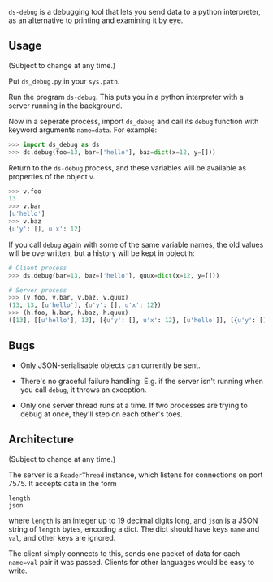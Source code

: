 `ds-debug` is a debugging tool that lets you send data to a python interpreter, as an alternative to printing and examining it by eye.

## Usage

(Subject to change at any time.)

Put `ds_debug.py` in your `sys.path`.

Run the program `ds-debug`. This puts you in a python interpreter with a server running in the background.

Now in a seperate process, import `ds_debug` and call its `debug` function with keyword arguments `name=data`. For example:

```python
>>> import ds_debug as ds
>>> ds.debug(foo=13, bar=['hello'], baz=dict(x=12, y=[]))
```

Return to the `ds-debug` process, and these variables will be available as properties of the object `v`.

```python
>>> v.foo
13
>>> v.bar
[u'hello']
>>> v.baz
{u'y': [], u'x': 12}
```

If you call `debug` again with some of the same variable names, the old values will be overwritten, but a history will be kept in object `h`:

```python
# Client process
>>> ds.debug(bar=13, baz=['hello'], quux=dict(x=12, y=[]))

# Server process
>>> (v.foo, v.bar, v.baz, v.quux)
(13, 13, [u'hello'], {u'y': [], u'x': 12})
>>> (h.foo, h.bar, h.baz, h.quux)
([13], [[u'hello'], 13], [{u'y': [], u'x': 12}, [u'hello']], [{u'y': [], u'x': 12}])
```

## Bugs

* Only JSON-serialisable objects can currently be sent.

* There's no graceful failure handling. E.g. if the server isn't running when you call `debug`, it throws an exception.

* Only one server thread runs at a time. If two processes are trying to debug at once, they'll step on each other's toes.


## Architecture

(Subject to change at any time.)

The server is a `ReaderThread` instance, which listens for connections on port 7575. It accepts data in the form

    length
    json

where `length` is an integer up to 19 decimal digits long, and `json` is a JSON string of `length` bytes, encoding a dict. The dict should have keys `name` and `val`, and other keys are ignored.

The client simply connects to this, sends one packet of data for each `name=val` pair it was passed. Clients for other languages would be easy to write.
